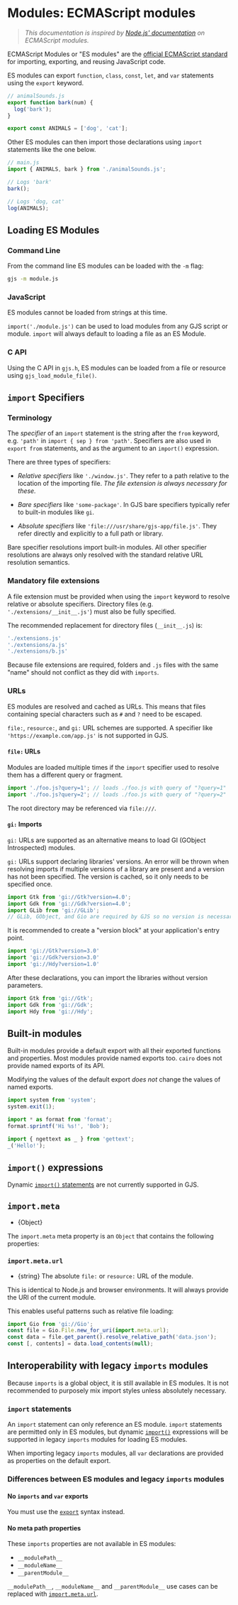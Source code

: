 # Modules: ECMAScript modules

> _This documentation is inspired by [Node.js' documentation](https://github.com/nodejs/node/blob/master/doc/api/esm.md)
> on ECMAScript modules._

ECMAScript Modules or "ES modules" are the [official ECMAScript
standard][] for importing, exporting, and reusing JavaScript code.

ES modules can export `function`, `class`, `const`, `let`, and `var`
statements using the `export` keyword.

```js
// animalSounds.js
export function bark(num) {
  log('bark');
}

export const ANIMALS = ['dog', 'cat'];
```

Other ES modules can then import those declarations using `import`
statements like the one below.

```js
// main.js
import { ANIMALS, bark } from './animalSounds.js';

// Logs 'bark'
bark();

// Logs 'dog, cat'
log(ANIMALS);
```

## Loading ES Modules

### Command Line

From the command line ES modules can be loaded with the `-m` flag:

```sh
gjs -m module.js
```

### JavaScript

ES modules cannot be loaded from strings at this time.

`import('./module.js')` can be used to load modules from any GJS script
or module.
`import` will always default to loading a file as an ES Module.

### C API

Using the C API in `gjs.h`, ES modules can be loaded from a file or
resource using `gjs_load_module_file()`. <!-- TODO -->

## `import` Specifiers

### Terminology

The _specifier_ of an `import` statement is the string after the `from`
keyword, e.g. `'path'` in `import { sep } from 'path'`.
Specifiers are also used in `export from` statements, and as the
argument to an `import()` expression.

There are three types of specifiers:

* _Relative specifiers_ like `'./window.js'`.
  They refer to a path relative to the location of the importing file.
  _The file extension is always necessary for these._

* _Bare specifiers_ like `'some-package'`.
  In GJS bare specifiers typically refer to built-in modules like `gi`.

* _Absolute specifiers_ like `'file:///usr/share/gjs-app/file.js'`.
  They refer directly and explicitly to a full path or library.

Bare specifier resolutions import built-in modules.
All other specifier resolutions are always only resolved with the
standard relative URL resolution semantics.

### Mandatory file extensions

A file extension must be provided when using the `import` keyword to
resolve relative or absolute specifiers.
Directory files (e.g. `'./extensions/__init__.js'`) must also be fully
specified.

The recommended replacement for directory files (`__init__.js`) is:

```js
'./extensions.js'
'./extensions/a.js'
'./extensions/b.js'
```

Because file extensions are required, folders and `.js` files with the
same "name" should not conflict as they did with `imports`.

### URLs

ES modules are resolved and cached as URLs.
This means that files containing special characters such as `#` and `?`
need to be escaped.

`file:`, `resource:`, and `gi:` URL schemes are supported.
A specifier like `'https://example.com/app.js'` is not supported in GJS.

#### `file:` URLs

Modules are loaded multiple times if the `import` specifier used to
resolve them has a different query or fragment.

```js
import './foo.js?query=1'; // loads ./foo.js with query of "?query=1"
import './foo.js?query=2'; // loads ./foo.js with query of "?query=2"
```

The root directory may be referenced via `file:///`.

#### `gi:` Imports

`gi:` URLs are supported as an alternative means to load GI (GObject
Introspected) modules.

`gi:` URLs support declaring libraries' versions.
An error will be thrown when resolving imports if multiple versions of a
library are present and a version has not been specified.
The version is cached, so it only needs to be specified once.

```js
import Gtk from 'gi://Gtk?version=4.0';
import Gdk from 'gi://Gdk?version=4.0';
import GLib from 'gi://GLib';
// GLib, GObject, and Gio are required by GJS so no version is necessary.
```

It is recommended to create a "version block" at your application's
entry point.

```js
import 'gi://Gtk?version=3.0'
import 'gi://Gdk?version=3.0'
import 'gi://Hdy?version=1.0'
```

After these declarations, you can import the libraries without version
parameters.

```js
import Gtk from 'gi://Gtk';
import Gdk from 'gi://Gdk';
import Hdy from 'gi://Hdy';
```

## Built-in modules

Built-in modules provide a default export with all their exported functions and properties. Most modules provide named exports too. `cairo` does not provide named exports of its API.

Modifying the values of the default export _does not_ change the values of named exports.

```js
import system from 'system';
system.exit(1);
```

```js
import * as format from 'format';
format.sprintf('Hi %s!', 'Bob');
```

```js
import { ngettext as _ } from 'gettext';
_('Hello!');
```

## `import()` expressions

Dynamic [`import()` statements][] are not currently supported in GJS.

## `import.meta`

* {Object}

The `import.meta` meta property is an `Object` that contains the
following properties:

### `import.meta.url`

* {string} The absolute `file:` or `resource:` URL of the module.

This is identical to Node.js and browser environments.
It will always provide the URI of the current module.

This enables useful patterns such as relative file loading:

```js
import Gio from 'gi://Gio';
const file = Gio.File.new_for_uri(import.meta.url);
const data = file.get_parent().resolve_relative_path('data.json');
const [, contents] = data.load_contents(null);
```

## Interoperability with legacy `imports` modules

Because `imports` is a global object, it is still available in ES
modules.
It is not recommended to purposely mix import styles unless absolutely
necessary.

### `import` statements

An `import` statement can only reference an ES module.
`import` statements are permitted only in ES modules, but dynamic
[`import()`][] expressions will be supported in legacy `imports` modules
for loading ES modules.

When importing legacy `imports` modules, all `var` declarations are
provided as properties on the default export.

### Differences between ES modules and legacy `imports` modules

#### No `imports` and `var` exports

You must use the [`export`][] syntax instead.

#### No meta path properties

These `imports` properties are not available in ES modules:

 * `__modulePath__`
 * `__moduleName__`
 * `__parentModule__`

`__modulePath__`, `__moduleName__` and `__parentModule__` use cases can
be replaced with [`import.meta.url`][].

[`export`]: https://developer.mozilla.org/en-US/docs/Web/JavaScript/Reference/Statements/export
[`import()`]: #esm_import_expressions
[`import()` statements]: https://developer.mozilla.org/en-US/docs/Web/JavaScript/Reference/Statements/import#dynamic_imports
[`import.meta.url`]: #esm_import_meta_url
[`import`]: https://developer.mozilla.org/en-US/docs/Web/JavaScript/Reference/Statements/import
[`string`]: https://developer.mozilla.org/en-US/docs/Web/JavaScript/Reference/Global_Objects/String
[special scheme]: https://url.spec.whatwg.org/#special-scheme
[official ECMAScript standard]: https://tc39.github.io/ecma262/#sec-modules
